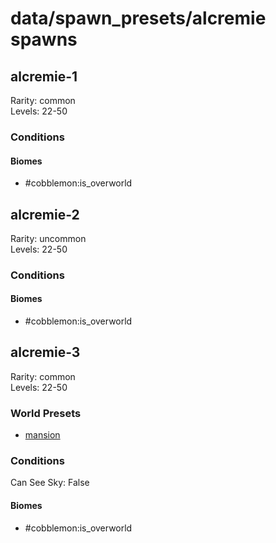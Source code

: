 # data/spawn_presets/alcremie spawns  
  
## alcremie-1  
Rarity: common  
Levels: 22-50  
  
### Conditions  
  
#### Biomes  
  * #cobblemon:is_overworld
  
  
## alcremie-2  
Rarity: uncommon  
Levels: 22-50  
  
### Conditions  
  
#### Biomes  
  * #cobblemon:is_overworld
  
  
## alcremie-3  
Rarity: common  
Levels: 22-50  
  
### World Presets  
* [mansion](data/spawn_data/mansion.md)  
  
### Conditions  
Can See Sky: False  
  
#### Biomes  
  * #cobblemon:is_overworld
  
